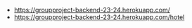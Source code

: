 - https://groupproject-backend-23-24.herokuapp.com/
- https://groupproject-backend-23-24.herokuapp.com/hotel